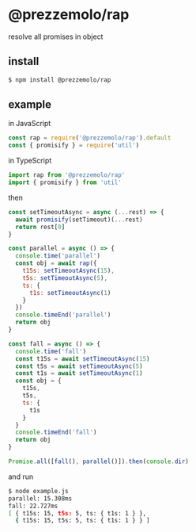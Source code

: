 # @prezzemolo/rap
resolve all promises in object

## install
```bash
$ npm install @prezzemolo/rap
```

## example
in JavaScript
```js
const rap = require('@prezzemolo/rap').default
const { promisify } = require('util')
```

in TypeScript
```typescript
import rap from '@prezzemolo/rap'
import { promisify } from 'util'
```

then
```js
const setTimeoutAsync = async (...rest) => {
  await promisify(setTimeout)(...rest)
  return rest[0]
}

const parallel = async () => {
  console.time('parallel')
  const obj = await rap({
    t15s: setTimeoutAsync(15),
    t5s: setTimeoutAsync(5),
    ts: {
      t1s: setTimeoutAsync(1)
    }
  })
  console.timeEnd('parallel')
  return obj
}

const fall = async () => {
  console.time('fall')
  const t15s = await setTimeoutAsync(15)
  const t5s = await setTimeoutAsync(5)
  const t1s = await setTimeoutAsync(1)
  const obj = {
    t15s,
    t5s,
    ts: {
      t1s
    }
  }
  console.timeEnd('fall')
  return obj
}

Promise.all([fall(), parallel()]).then(console.dir)
```

and run
```bash
$ node example.js
parallel: 15.308ms
fall: 22.727ms
[ { t15s: 15, t5s: 5, ts: { t1s: 1 } },
  { t15s: 15, t5s: 5, ts: { t1s: 1 } } ]
```
